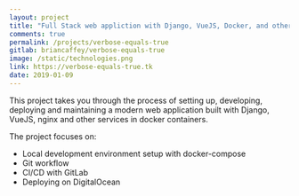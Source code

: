 ```yaml
---
layout: project
title: "Full Stack web appliction with Django, VueJS, Docker, and other containerized services"
comments: true
permalink: /projects/verbose-equals-true
gitlab: briancaffey/verbose-equals-true
image: /static/technologies.png
link: https://verbose-equals-true.tk
date: 2019-01-09
---
```


This project takes you through the process of setting up, developing, deploying and maintaining a modern web application built with Django, VueJS, nginx and other services in docker containers.

The project focuses on:

- Local development environment setup with docker-compose
- Git workflow
- CI/CD with GitLab
- Deploying on DigitalOcean
